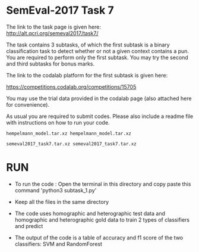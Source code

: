 # SemEval-2017 Task 7

The link to the task page is given here: http://alt.qcri.org/semeval2017/task7/

The task contains 3 subtasks, of which the first subtask is a binary classification task to detect whether or not a given context contains a pun. You are required to perform only the first subtask. You may try the second and third subtasks for bonus marks.

The link to the codalab platform for the first subtask is given here:

https://competitions.codalab.org/competitions/15705

You may use the trial data provided in the codalab page (also attached here for convenience).

As usual you are required to submit codes. Please also include a readme file with instructions on how to run your code.


 
	hempelmann_model.tar.xz hempelmann_model.tar.xz
 
	semeval2017_task7.tar.xz semeval2017_task7.tar.xz


# RUN


- To run the code : Open the terminal in this directory and copy paste this command 'python3 subtask_1.py'

- Keep all the files in the same directory

- The code uses homographic and heterographic test data and homographic and heterographic gold data to train 2 types of classifiers and predict

- The output of the code is a table of accuracy and f1 score of the two classifiers: SVM and RandomForest
